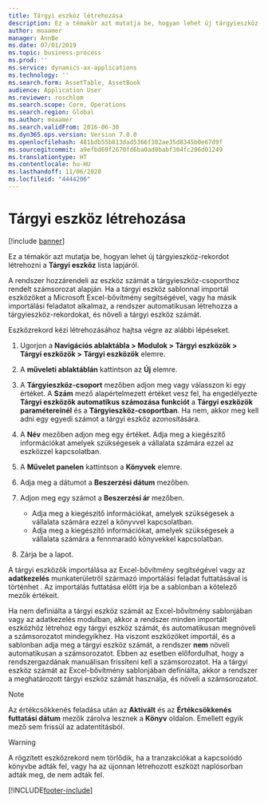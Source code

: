 ```yaml
---
title: Tárgyi eszköz létrehozása
description: Ez a témakör azt mutatja be, hogyan lehet új tárgyieszköz-rekordot létrehozni a tárgyi eszköz lista lapjáról.
author: moaamer
manager: AnnBe
ms.date: 07/01/2019
ms.topic: business-process
ms.prod: ''
ms.service: dynamics-ax-applications
ms.technology: ''
ms.search.form: AssetTable, AssetBook
audience: Application User
ms.reviewer: roschlom
ms.search.scope: Core, Operations
ms.search.region: Global
ms.author: moaamer
ms.search.validFrom: 2016-06-30
ms.dyn365.ops.version: Version 7.0.0
ms.openlocfilehash: 481bdb55b813dad5366f382ae35d8345b0e67d9f
ms.sourcegitcommit: a9efbd69f2670fd6ba0ad0babf304fc206d01249
ms.translationtype: HT
ms.contentlocale: hu-HU
ms.lasthandoff: 11/06/2020
ms.locfileid: "4444206"
---
```

# <a name="create-a-fixed-asset"></a>Tárgyi eszköz létrehozása

[!include [banner](../../includes/banner.md)]

Ez a témakör azt mutatja be, hogyan lehet új tárgyieszköz-rekordot létrehozni a **Tárgyi eszköz** lista lapjáról.

A rendszer hozzárendeli az eszköz számát a tárgyieszköz-csoporthoz rendelt számsorozat alapján. Ha a tárgyi eszköz sablonnal importál eszközöket a Microsoft Excel-bővítmény segítségével, vagy ha másik importálási feladatot alkalmaz, a rendszer automatikusan létrehozza a tárgyieszköz-rekordokat, és növeli a tárgyi eszköz számát.

Eszközrekord kézi létrehozásához hajtsa végre az alábbi lépéseket.

1. Ugorjon a **Navigációs ablaktábla \> Modulok \> Tárgyi eszközök \> Tárgyi eszközök \> Tárgyi eszközök** elemre.
2. A **műveleti ablaktáblán** kattintson az **Új** elemre.
3. A **Tárgyieszköz-csoport** mezőben adjon meg vagy válasszon ki egy értéket. A **Szám** mező alapértelmezett értéket vesz fel, ha engedélyezte **Tárgyi eszközök automatikus számozása funkciót** a **Tárgyi eszközök paramétereinél** és a **Tárgyieszköz-csoportban**. Ha nem, akkor meg kell adni egy egyedi számot a tárgyi eszköz azonosítására.
4. A **Név** mezőben adjon meg egy értéket. Adja meg a kiegészítő információkat amelyek szükségesek a vállalata számára ezzel az eszközzel kapcsolatban.
5. A **Művelet panelen** kattintson a **Könyvek** elemre.
6. Adja meg a dátumot a **Beszerzési dátum** mezőben.
7. Adjon meg egy számot a **Beszerzési ár** mezőben.

    - Adja meg a kiegészítő információkat, amelyek szükségesek a vállalata számára ezzel a könyvvel kapcsolatban.
    - Adja meg a kiegészítő információkat, amelyek szükségesek a vállalata számára a fennmaradó könyvekkel kapcsolatban.

8. Zárja be a lapot.

A tárgyi eszközök importálása az Excel-bővítmény segítségével vagy az **adatkezelés** munkaterületről származó importálási feladat futtatásával is történhet . Az importálás futtatása előtt írja be a sablonban a kötelező mezők értékeit.

Ha nem definiálta a tárgyi eszköz számát az Excel-bővítmény sablonjában vagy az adatkezelés modulban, akkor a rendszer minden importált eszközhöz létrehoz egy tárgyi eszköz számát, és automatikusan megnöveli a számsorozatot mindegyikhez. Ha viszont eszközöket importál, és a sablonban adja meg a tárgyi eszköz számát, a rendszer **nem** növeli automatikusan a számsorozatot. Ebben az esetben előfordulhat, hogy a rendszergazdának manuálisan frissíteni kell a számsorozatot. Ha a tárgyi eszköz számát az Excel-bővítmény sablonjában definiálta, akkor a rendszer a meghatározott tárgyi eszköz számát használja, és növeli a számsorozatot.

> [!NOTE]                                                                                                         
> Az értékcsökkenés feladása után az **Aktivált** és az **Értékcsökkenés futtatási dátum** mezők zárolva lesznek a **Könyv** oldalon. Emellett egyik mező sem frissül az adatentitásból.

> [!WARNING]
> A rögzített eszközrekord nem törlődik, ha a tranzakciókat a kapcsolódó könyvbe adták fel, vagy ha az újonnan létrehozott eszközt naplósorban adták meg, de nem adták fel. 


[!INCLUDE[footer-include](../../../includes/footer-banner.md)]